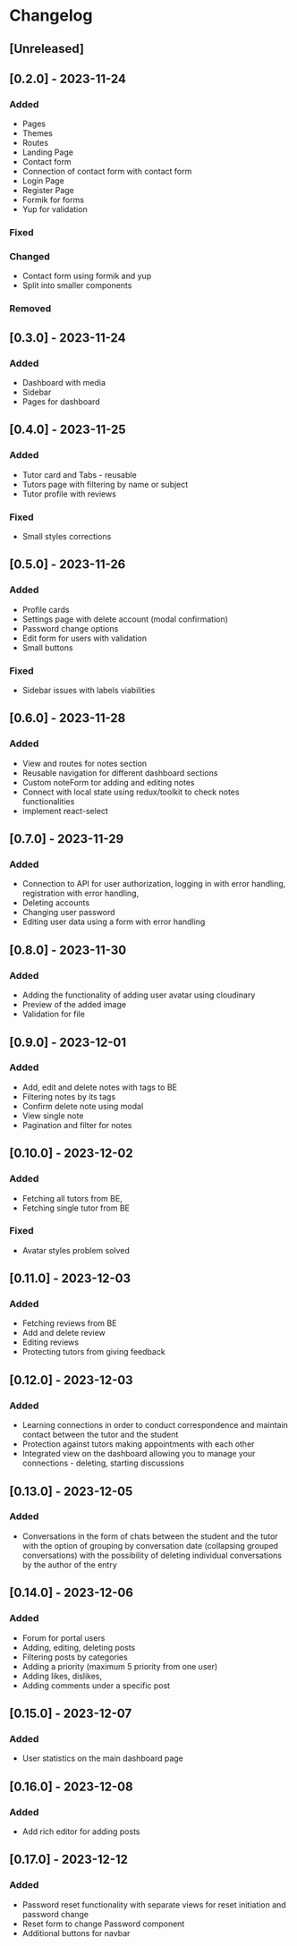 # Changelog

## [Unreleased]

## [0.2.0] - 2023-11-24

### Added
- Pages
- Themes 
- Routes
- Landing Page
- Contact form
- Connection of contact form with contact form
- Login Page
- Register Page
- Formik for forms
- Yup for validation


### Fixed
### Changed
- Contact form using formik and yup
- Split into smaller components
### Removed

## [0.3.0] - 2023-11-24

### Added
- Dashboard with media
- Sidebar 
- Pages for dashboard


## [0.4.0] - 2023-11-25

### Added

- Tutor card and Tabs - reusable
- Tutors page with filtering by name or subject
- Tutor profile with reviews 

### Fixed

- Small styles corrections

## [0.5.0] - 2023-11-26

### Added

- Profile cards
- Settings page with delete account (modal confirmation)
- Password change options
- Edit form for users with validation
- Small buttons

### Fixed

- Sidebar issues with labels viabilities 

## [0.6.0] - 2023-11-28

### Added

- View and routes for notes section
- Reusable navigation for different dashboard sections 
- Custom noteForm tor adding and editing notes
- Connect with local state using redux/toolkit to check notes functionalities 
- implement react-select

## [0.7.0] - 2023-11-29

### Added

 - Connection to API for user authorization, logging in with error handling, registration with error handling,
 - Deleting accounts
 - Changing user password
 - Editing user data using a form with error handling

## [0.8.0] - 2023-11-30

### Added

 - Adding the functionality of adding user avatar using cloudinary
 - Preview of the added image
 - Validation for file

## [0.9.0] - 2023-12-01

### Added

 - Add, edit and delete notes with tags to BE
 - Filtering notes by its tags
 - Confirm delete note using modal
 - View single note
 - Pagination and filter for notes

## [0.10.0] - 2023-12-02

### Added

 - Fetching all tutors from BE, 
 - Fetching single tutor from BE


### Fixed  
 - Avatar styles problem solved

## [0.11.0] - 2023-12-03

### Added

 - Fetching reviews from BE
 - Add and delete review 
 - Editing reviews
 - Protecting tutors from giving feedback

## [0.12.0] - 2023-12-03

### Added

 - Learning connections in order to conduct correspondence and maintain contact between the tutor and the student
 - Protection against tutors making appointments with each other
 - Integrated view on the dashboard allowing you to manage your connections - deleting, starting discussions

## [0.13.0] - 2023-12-05

### Added

- Conversations in the form of chats between the student and the tutor with the option of grouping by conversation date (collapsing grouped conversations) with the possibility of deleting individual conversations by the author of the entry

## [0.14.0] - 2023-12-06

### Added

 - Forum for portal users
 - Adding, editing, deleting posts
 - Filtering posts by categories
 - Adding a priority (maximum 5 priority from one user)
 - Adding likes, dislikes,
 - Adding comments under a specific post

## [0.15.0] - 2023-12-07

### Added

 - User statistics on the main dashboard page

## [0.16.0] - 2023-12-08

### Added

 - Add rich editor for adding posts

## [0.17.0] - 2023-12-12

### Added

 - Password reset functionality with separate views for reset initiation and password change
 - Reset form to change Password component
 - Additional buttons for navbar
